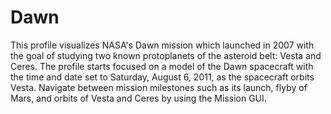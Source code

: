 # Dawn
This profile visualizes NASA's Dawn mission which launched in 2007 with the goal of studying two known protoplanets of the asteroid belt: Vesta and Ceres. The profile starts focused on a model of the Dawn spacecraft with the time and date set to Saturday, August 6, 2011, as the spacecraft orbits Vesta. Navigate between mission milestones such as its launch, flyby of Mars, and orbits of Vesta and Ceres by using the Mission GUI.
